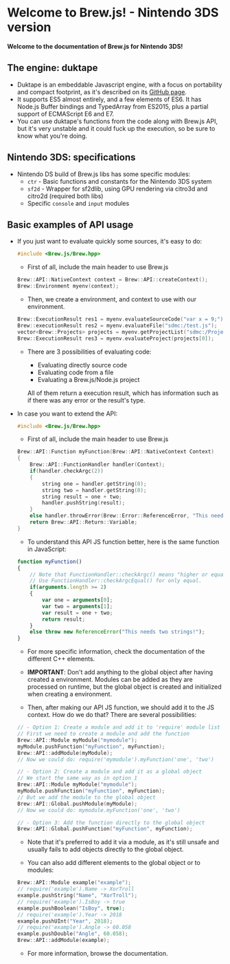 # Welcome to Brew.js! - Nintendo 3DS version

**Welcome to the documentation of Brew.js for Nintendo 3DS!**

## The engine: duktape

   - Duktape is an embeddable Javascript engine, with a focus on portability and compact footprint, as it's described on its [GitHub page](https://github.com/svaarala/duktape).
   - It supports ES5 almost entirely, and a few elements of ES6. It has Node.js Buffer bindings and TypedArray from ES2015, plus a partial support of ECMAScript E6 and E7.
   - You can use duktape's functions from the code along with Brew.js API, but it's very unstable and it could fuck up the execution, so be sure to know what you're doing.

## Nintendo 3DS: specifications

 - Nintendo DS build of Brew.js libs has some specific modules:
   - `ctr` - Basic functions and constants for the Nintendo 3DS system
   - `sf2d` - Wrapper for sf2dlib, using GPU rendering via citro3d and citro2d (required both libs)
   - Specific `console` and `input` modules 

## Basic examples of API usage

 - If you just want to evaluate quickly some sources, it's easy to do:

    ``` cpp
    #include <Brew.js/Brew.hpp>
    ```

   - First of all, include the main header to use Brew.js

   ``` cpp
   Brew::API::NativeContext context = Brew::API::createContext();
   Brew::Environment myenv(context);
   ```

   - Then, we create a environment, and context to use with our environment.

   ``` cpp
   Brew::ExecutionResult res1 = myenv.evaluateSourceCode("var x = 9;");
   Brew::executionResult res2 = myenv.evaluateFile("sdmc:/test.js");
   vector<Brew::Projects> projects = myenv.getProjectList("sdmc:/Projects");
   Brew::ExecutionResult res3 = myenv.evaluateProject(projects[0]);
   ```

   - There are 3 possibilities of evaluating code:
     - Evaluating directly source code
     - Evaluating code from a file
     - Evaluating a Brew.js/Node.js project
   
     All of them return a execution result, which has information such as if there was any error or the result's type.

- In case you want to extend the API:

    ``` cpp
    #include <Brew.js/Brew.hpp>
    ```

   - First of all, include the main header to use Brew.js

   ``` cpp
   Brew::API::Function myFunction(Brew::API::NativeContext Context)
   {
       Brew::API::FunctionHandler handler(Context);
       if(handler.checkArgc(2))
       {
           string one = handler.getString(0);
           string two = handler.getString(0);
           string result = one + two;
           handler.pushString(result);
       }
       else handler.throwError(Brew::Error::ReferenceError, "This needs two strings!");
       return Brew::API::Return::Variable;
   }
   ```

   - To understand this API JS function better, here is the same function in JavaScript:

   ``` js
   function myFunction()
   {
       // Note that FunctionHandler::checkArgc() means "higher or equal"
       // Use FunctionHandler::checkArgcEqual() for only equal.
       if(arguments.length >= 2)
       {
           var one = arguments[0];
           var two = arguments[1];
           var result = one + two;
           return result;
       }
       else throw new ReferenceError("This needs two strings!");
   }
   ```

   - For more specific information, check the documentation of the different C++ elements.

   - **IMPORTANT**: Don't add anything to the global object after having created a environment. Modules can be added as they are processed on runtime, but the global object is created and initialized when creating a environment.

   - Then, after making our API JS function, we should add it to the JS context. How do we do that? There are several possibilities:

   ``` cpp
   // - Option 1: Create a module and add it to 'require' module list
   // First we need to create a module and add the function
   Brew::API::Module myModule("mymodule");
   myModule.pushFunction("myFunction", myFunction);
   Brew::API::addModule(myModule);
   // Now we could do: require('mymodule').myFunction('one', 'two')
   
   // - Option 2: Create a module and add it as a global object
   // We start the same way as in option 1
   Brew::API::Module myModule("mymodule");
   myModule.pushFunction("myFunction", myFunction);
   // But we add the module to the global object
   Brew::API::Global.pushModule(myModule);
   // Now we could do: mymodule.myFunction('one', 'two')

   // - Option 3: Add the function directly to the global object
   Brew::API::Global.pushFunction("myFunction", myFunction);
   ```

   - Note that it's preferred to add it via a module, as it's still unsafe and usually fails to add objects directly to the global object.

   - You can also add different elements to the global object or to modules:

   ``` cpp
   Brew::API::Module example("example");
   // require('example').Name -> XorTroll
   example.pushString("Name", "XorTroll");
   // require('example').IsBoy -> true
   example.pushBoolean("IsBoy", true);
   // require('example').Year -> 2018
   example.pushUInt("Year", 2018);
   // require('example').Angle -> 60.058
   example.pushDouble("Angle", 60.058);
   Brew::API::addModule(example);
   ```

   - For more information, browse the documentation.